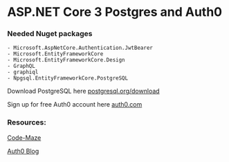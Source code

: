 # ASP.NET Core 3 Postgres and Auth0

### Needed Nuget packages

    - Microsoft.AspNetCore.Authentication.JwtBearer
    - Microsoft.EntityFrameworkCore
    - Microsoft.EntityFrameworkCore.Design
    - GraphQL
    - graphiql
    - Npgsql.EntityFrameworkCore.PostgreSQL
    
 Download PostgreSQL here [postgresql.org/download](https://www.postgresql.org/download/)
 
 Sign up for free Auth0 account here [auth0.com](https://auth0.com/)
 
### Resources:
 
 [Code-Maze](https://code-maze.com/configure-postgresql-ef-core/)
 
 [Auth0 Blog](https://auth0.com/blog/how-to-build-and-secure-web-apis-with-aspnet-core-3/)
 